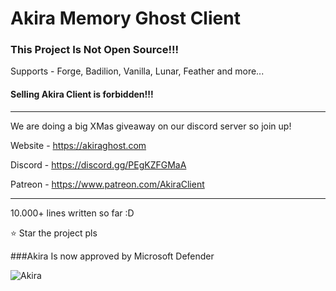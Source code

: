 # Akira Memory Ghost Client

### This Project Is Not Open Source!!!

Supports - Forge, Badilion, Vanilla, Lunar, Feather and more...

#### Selling Akira Client is forbidden!!! 

-----------------------------------------------

We are doing a big XMas giveaway on our discord server so join up!

Website - https://akiraghost.com

Discord - https://discord.gg/PEgKZFGMaA

Patreon - https://www.patreon.com/AkiraClient

-----------------------------------------------

10.000+ lines written so far :D

:star: Star the project pls 


###Akira Is now approved by Microsoft Defender

![Akira](https://github.com/Levi2288/Akira-Client/blob/main/pictures/approved_by_microsoft.png)
